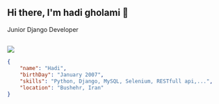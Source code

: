 ## Hi there, I'm hadi gholami 👋
Junior Django Developer
##
<img src="https://github-readme-stats.vercel.app/api?username=hadiagha07&show_icons=true&theme=radical" />


```json
{
    "name": "Hadi",
    "birthDay": "January 2007",
    "skills": "Python, Django, MySQL, Selenium, RESTfull api,...",
    "location": "Bushehr, Iran"
}


